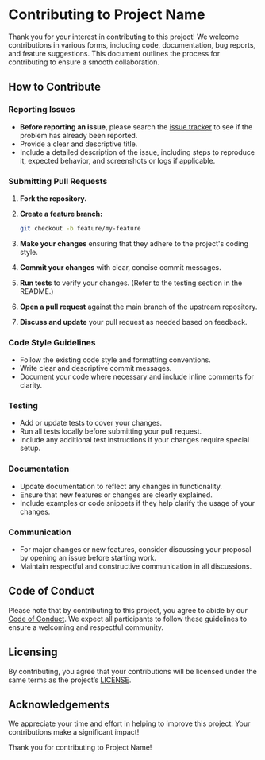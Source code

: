# Contributing to Project Name

Thank you for your interest in contributing to this project! We welcome contributions in various forms, including code, documentation, bug reports, and feature suggestions. This document outlines the process for contributing to ensure a smooth collaboration.

## How to Contribute

### Reporting Issues
- **Before reporting an issue**, please search the [issue tracker](https://github.com/username/project-name/issues) to see if the problem has already been reported.
- Provide a clear and descriptive title.
- Include a detailed description of the issue, including steps to reproduce it, expected behavior, and screenshots or logs if applicable.

### Submitting Pull Requests
1. **Fork the repository.**
2. **Create a feature branch:**

   ```bash
   git checkout -b feature/my-feature
   ```
   
3. **Make your changes** ensuring that they adhere to the project's coding style.
4. **Commit your changes** with clear, concise commit messages.
5. **Run tests** to verify your changes. (Refer to the testing section in the README.)
6. **Open a pull request** against the main branch of the upstream repository.
7. **Discuss and update** your pull request as needed based on feedback.

### Code Style Guidelines
- Follow the existing code style and formatting conventions.
- Write clear and descriptive commit messages.
- Document your code where necessary and include inline comments for clarity.

### Testing
- Add or update tests to cover your changes.
- Run all tests locally before submitting your pull request.
- Include any additional test instructions if your changes require special setup.

### Documentation
- Update documentation to reflect any changes in functionality.
- Ensure that new features or changes are clearly explained.
- Include examples or code snippets if they help clarify the usage of your changes.

### Communication
- For major changes or new features, consider discussing your proposal by opening an issue before starting work.
- Maintain respectful and constructive communication in all discussions.

## Code of Conduct
Please note that by contributing to this project, you agree to abide by our [Code of Conduct](CODE_OF_CONDUCT.md). We expect all participants to follow these guidelines to ensure a welcoming and respectful community.

## Licensing
By contributing, you agree that your contributions will be licensed under the same terms as the project’s [LICENSE](LICENSE).

## Acknowledgements
We appreciate your time and effort in helping to improve this project. Your contributions make a significant impact!

Thank you for contributing to Project Name!